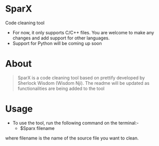 # SparX
Code cleaning tool

- For now, it only supports C/C++ files. You are welcome to make any changes and add support for other languages.
- Support for Python will be coming up soon

# About
> SparX is a code cleaning tool based on prettify developed by Sherlock Wisdom (Wisdom Nji).
The readme will be updated as functionalities are being added to the tool

# Usage
- To use the tool, run the following command on the terminal:-
  - $Sparx filename
  
where filename is the name of the source file you want to clean.




